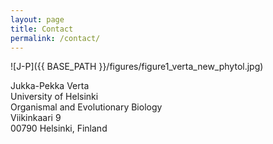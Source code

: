```yaml
---
layout: page
title: Contact
permalink: /contact/
---
```


![J-P]({{ BASE_PATH }}/figures/figure1_verta_new_phytol.jpg)  

Jukka-Pekka Verta  
University of Helsinki  
Organismal and Evolutionary Biology  
Viikinkaari 9  
00790 Helsinki, Finland
